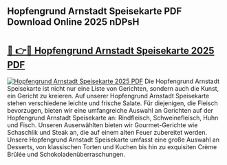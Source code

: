 ## Hopfengrund Arnstadt Speisekarte PDF Download Online 2025 nDPsH

# <h2><a href="http://gc9g1wm.nevu.top/?p=Hopfengrund+Arnstadt+Speisekarte">🔗 👉🔴 Hopfengrund Arnstadt Speisekarte 2025 PDF</a></h2>

[![Hopfengrund Arnstadt Speisekarte 2025 PDF](https://i.imgur.com/dBaPXMq.png)](http://gc9g1wm.nevu.top/?p=Hopfengrund+Arnstadt+Speisekarte)
Die Hopfengrund Arnstadt Speisekarte ist nicht nur eine Liste von Gerichten, sondern auch die Kunst, ein Gericht zu kreieren. Auf unserer Hopfengrund Arnstadt Speisekarte stehen verschiedene leichte und frische Salate. Für diejenigen, die Fleisch bevorzugen, bieten wir eine umfangreiche Auswahl an Gerichten auf der Hopfengrund Arnstadt Speisekarte an: Rindfleisch, Schweinefleisch, Huhn und Fisch. Unseren Auserwählten bieten wir Gourmet-Gerichte wie Schaschlik und Steak an, die auf einem alten Feuer zubereitet werden. Unsere Hopfengrund Arnstadt Speisekarte umfasst eine große Auswahl an Desserts, von klassischen Torten und Kuchen bis hin zu exquisiten Crème Brûlée und Schokoladenüberraschungen.
